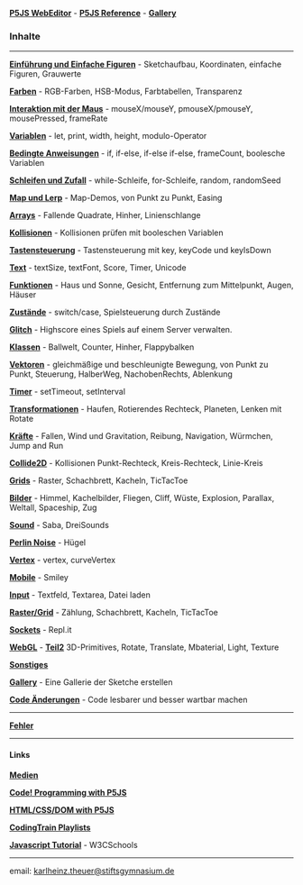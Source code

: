 

__[P5JS WebEditor](https://editor.p5js.org/)__ -
__[P5JS Reference](https://p5js.org/reference/)__ - 
__[Gallery](https://www.openprocessing.org/user/141965/#sketches)__ 
<!-- __[OpenProcessing](https://www.openprocessing.org/)__ - -->

<!-- __[Hinweise](./hinweise.md)__ -->

### Inhalte

___________________________________________________________________

__[Einführung und Einfache Figuren](figuren/figuren.md)__ - Sketchaufbau, Koordinaten, einfache Figuren, Grauwerte

__[Farben](farben/farben.md)__ - RGB-Farben, HSB-Modus, Farbtabellen, Transparenz

__[Interaktion mit der Maus](interaktionMitMaus/interaktionMitMaus.md)__ - 
  mouseX/mouseY, pmouseX/pmouseY, mousePressed, frameRate
  
__[Variablen](variablen/variablen.md)__ - 
let, print, width, height, modulo-Operator

__[Bedingte Anweisungen](bedingteAnweisungen/bedingteAnweisungen.md)__ -
if, if-else, if-else if-else, frameCount, boolesche Variablen

__[Schleifen und Zufall](./schleifen/schleifen.md)__ -
while-Schleife, for-Schleife, random, randomSeed

__[Map und Lerp](./lerp/lerp.md)__ -
Map-Demos, von Punkt zu Punkt, Easing

__[Arrays](./arrays/arrays.md)__ -
Fallende Quadrate, Hinher, Linienschlange 

__[Kollisionen](./kollisionen/kollisionen.md)__ - 
Kollisionen prüfen mit booleschen Variablen 

__[Tastensteuerung](./tasten/tasten.md)__ - 
Tastensteuerung mit key, keyCode und keyIsDown

__[Text](./text/text.md)__ - 
textSize, textFont, Score, Timer, Unicode

__[Funktionen](./funktionen/funktionen.md)__ -
Haus und Sonne, Gesicht, Entfernung zum Mittelpunkt, Augen, Häuser

__[Zustände](./zustand/zustand.md)__ -
switch/case, Spielsteuerung durch Zustände

__[Glitch](./glitch/glitch.md)__ -
Highscore eines Spiels auf einem Server verwalten.

__[Klassen](./klassen/klassen.md)__ -
Ballwelt, Counter, Hinher, Flappybalken 

__[Vektoren](./vektoren/vektoren.md)__ -
gleichmäßige und beschleunigte Bewegung, von Punkt zu Punkt, Steuerung, HalberWeg, NachobenRechts, Ablenkung



__[Timer](./timer/timer.md)__ -
setTimeout, setInterval

__[Transformationen](./transformationen/transformationen.md)__ -
Haufen, Rotierendes Rechteck, Planeten, Lenken mit Rotate

__[Kräfte](./kraefte/kraefte.md)__ -
Fallen, Wind und Gravitation, Reibung, Navigation, Würmchen, Jump and Run

__[Collide2D](./collide2d/collide2d.md)__ -
Kollisionen Punkt-Rechteck, Kreis-Rechteck, Linie-Kreis

__[Grids](./grids/grids.md)__ -
Raster, Schachbrett, Kacheln, TicTacToe

__[Bilder](bilder.html)__ -
Himmel, Kachelbilder, Fliegen, Cliff, Wüste, Explosion, Parallax, Weltall, Spaceship, Zug

__[Sound](sound.html)__ -
Saba, DreiSounds

__[Perlin Noise](noise.html)__ -
Hügel

__[Vertex](vertex.html)__ -
vertex, curveVertex

__[Mobile](mobile.html)__ -
Smiley

__[Input](input.html)__ -
Textfeld, Textarea, Datei laden

__[Raster/Grid](raster.html)__ -
Zählung, Schachbrett, Kacheln, TicTacToe

__[Sockets](sockets2.html)__ -
Repl.it

__[WebGL](webgl.html)__ - __[Teil2](webgl2.html)__
3D-Primitives, Rotate, Translate, Mbaterial, Light, Texture

__[Sonstiges](sonstiges/sonstiges.md)__

__[Gallery](gallery/gallery.md)__ -
Eine Gallerie der Sketche erstellen

__[Code Änderungen](vonNach/vonNach.md)__ -
Code lesbarer und besser wartbar machen

--- 

__[Fehler](fehler/fehler.md)__

---
<!-- #### Übungsrunden

__[Teil A](part_a/part_a.html)__ - Themen bis Funktionen (einfach) 

__[Teil B](part_b/part_b.html)__ - Klassen und Objekte -->

#### Links

__[Medien](./medien.html)__ 

__[Code! Programming with P5JS](https://www.youtube.com/watch?v=HerCR8bw_GE&list=PLRqwX-V7Uu6Zy51Q-x9tMWIv9cueOFTFA)__

__[HTML/CSS/DOM with P5JS](https://www.youtube.com/watch?v=URSH0QpxKo8&list=PLRqwX-V7Uu6bI1SlcCRfLH79HZrFAtBvX)__

__[CodingTrain Playlists](https://www.youtube.com/user/shiffman/playlists)__


<!-- __[JavaScript Repl](https://repl.it/classroom/invite/b62owlc)__ - 165 Übungen -->

__[Javascript Tutorial](https://www.w3schools.com/js/default.asp)__ -  W3CSchools  

--------------------------------------------------------
email: karlheinz.theuer@stiftsgymnasium.de

